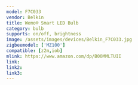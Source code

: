 ```yaml
---
model: F7C033
vendor: Belkin
title: Wemo® Smart LED Bulb
category: bulb
supports: on/off, brightness
image: /assets/images/devices/Belkin_F7C033.jpg
zigbeemodel: ['MZ100']
compatible: [z2m,iob]
mlink: https://www.amazon.com/dp/B00MMLTUII
link: 
link2: 
link3: 
---
```


